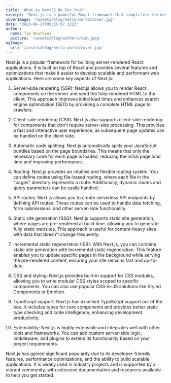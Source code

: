 ```yaml
---
title: 'What is NextJS Do For You?'
excerpt: 'Next.js is a powerful React framework that simplifies the development of server-rendered and statically generated web applications. It combines the benefits of server-side rendering with client-side interactivity, offering enhanced performance and SEO capabilities. With features like automatic code splitting, routing, API routes, and TypeScript support, Next.js provides a comprehensive toolkit for building modern and scalable web experiences.'
coverImage: '/assets/blog/hello-world/cover.jpg'
date: '2023-06-27T05:35:07.322Z'
author:
  name: Tim Neutkens
  picture: '/assets/blog/authors/tim.jpeg'
ogImage:
  url: '/assets/blog/hello-world/cover.jpg'
---
```


Next.js is a popular framework for building server-rendered React applications. It is built on top of React and provides several features and optimizations that make it easier to develop scalable and performant web applications. Here are some key aspects of Next.js:

1. Server-side rendering (SSR): Next.js allows you to render React components on the server and send the fully-rendered HTML to the client. This approach improves initial load times and enhances search engine optimization (SEO) by providing a complete HTML page to crawlers.

2. Client-side rendering (CSR): Next.js also supports client-side rendering for components that don't require server-side processing. This provides a fast and interactive user experience, as subsequent page updates can be handled on the client side.

3. Automatic code splitting: Next.js automatically splits your JavaScript bundles based on the page boundaries. This means that only the necessary code for each page is loaded, reducing the initial page load time and improving performance.

4. Routing: Next.js provides an intuitive and flexible routing system. You can define routes using file-based routing, where each file in the "pages" directory represents a route. Additionally, dynamic routes and query parameters can be easily handled.

5. API routes: Next.js allows you to create serverless API endpoints by defining API routes. These routes can be used to handle data fetching, form submissions, and other server-side functionality.

6. Static site generation (SSG): Next.js supports static site generation, where pages are pre-rendered at build time, allowing you to generate fully static websites. This approach is useful for content-heavy sites with data that doesn't change frequently.

7. Incremental static regeneration (ISR): With Next.js, you can combine static site generation with incremental static regeneration. This feature enables you to update specific pages in the background while serving the pre-rendered content, ensuring your site remains fast and up-to-date.

8. CSS and styling: Next.js provides built-in support for CSS modules, allowing you to write modular CSS styles scoped to specific components. You can also use popular CSS-in-JS solutions like Styled Components or Emotion.

9. TypeScript support: Next.js has excellent TypeScript support out of the box. It includes types for core components and provides better static type checking and code intelligence, enhancing development productivity.

10. Extensibility: Next.js is highly extensible and integrates well with other tools and frameworks. You can add custom server-side logic, middleware, and plugins to extend its functionality based on your project requirements.

Next.js has gained significant popularity due to its developer-friendly features, performance optimizations, and the ability to build scalable applications. It is widely used in industry projects and is supported by a vibrant community, with extensive documentation and resources available to help you get started.
